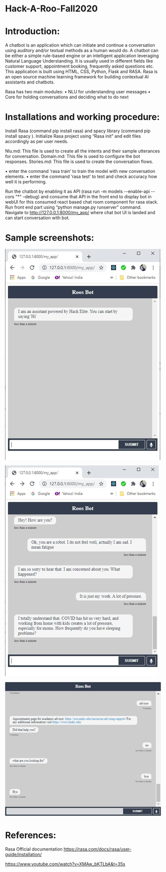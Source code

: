 # Hack-A-Roo-Fall2020

# Introduction:

A chatbot is an application which can initiate and continue a conversation using auditory and/or textual methods as a human would do. A chatbot can be either a simple rule-based engine or an intelligent application leveraging Natural Language Understanding. It is usually used in different fields like customer support, appointment booking, frequently asked questions etc. 
This application is built using HTML, CSS, Python, Flask and RASA. Rasa is an open source machine learning framework for building contextual AI assistants and chatbots. 

Rasa has two main modules:
•	NLU for understanding user messages 
•	Core for holding conversations and deciding what to do next 

# Installations and working procedure:

Install Rasa (command pip install rasa) and spacy library (command pip install spacy ). Initialize Rasa project using “Rasa init” and edit files accordingly as per user needs.

Nlu.md: This file is used to create all the intents and their sample utterances for conversation.
Domain.md: This file is used to configure the bot responses.
Stories.md: This file is used to create the conversation flows.

•	enter the command ‘rasa train’ to train the model with new conversation elements.
•	enter the command ‘rasa test’ to test and check accuracy how well it is performing.

Run the chatbot by enabling it as API (rasa run -m models --enable-api --cors "*" –debug) and consume that API in the front end to display bot in webUI for this consumed react based chat room component for rasa stack. Run front end part using “python manage.py runserver” command.  
Navigate to http://127.0.0.1:8000/my_app/ where chat bot UI is landed and can start conversation with bot.

# Sample screenshots:

 ![](https://github.com/sandeepsalkuti/Hack-A-Roo-Fall2020/blob/main/images/bot1.JPG)

 ![](https://github.com/sandeepsalkuti/Hack-A-Roo-Fall2020/blob/main/images/bot2.JPG)

 ![](https://github.com/sandeepsalkuti/Hack-A-Roo-Fall2020/blob/main/images/bot3.JPG)
  
 
# References:


Rasa Official documentation https://rasa.com/docs/rasa/user-guide/installation/

https://www.youtube.com/watch?v=XMAw_bKTLbA&t=35s






